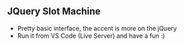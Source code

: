 ## JQuery Slot Machine

- Pretty basic interface, the accent is more on the jQuery
- Run it from VS Code (Live Server) and have a fun :)

